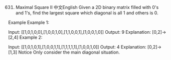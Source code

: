 631. Maximal Square II
中文English
Given a 2D binary matrix filled with 0's and 1's, find the largest square which diagonal is all 1 and others is 0.

Example
Example 1:

Input:
[[1,0,1,0,0],[1,0,0,1,0],[1,1,0,0,1],[1,0,0,1,0]]
Output:
9
Explanation:
[0,2]->[2,4]
Example 2:

Input:
[[1,0,1,0,1],[1,0,0,1,1],[1,1,1,1,1],[1,0,0,1,0]]
Output:
4
Explanation:
[0,2]->[1,3]
Notice
Only consider the main diagonal situation.